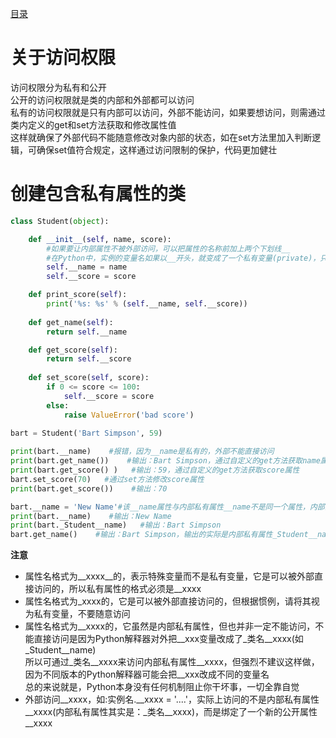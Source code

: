 [目录](../目录.md)

# 关于访问权限 #
访问权限分为私有和公开\
公开的访问权限就是类的内部和外部都可以访问\
私有的访问权限就是只有内部可以访问，外部不能访问，如果要想访问，则需通过类内定义的get和set方法获取和修改属性值\
这样就确保了外部代码不能随意修改对象内部的状态，如在set方法里加入判断逻辑，可确保set值符合规定，这样通过访问限制的保护，代码更加健壮

 

# 创建包含私有属性的类 #

```python
class Student(object):

    def __init__(self, name, score):
        #如果要让内部属性不被外部访问，可以把属性的名称前加上两个下划线__
        #在Python中，实例的变量名如果以__开头，就变成了一个私有变量(private)，只有内部可以访问，外部不能访问
        self.__name = name
        self.__score = score

    def print_score(self):
        print('%s: %s' % (self.__name, self.__score))
        
    def get_name(self):
        return self.__name

    def get_score(self):
        return self.__score
        
    def set_score(self, score):
        if 0 <= score <= 100:
            self.__score = score
        else:
            raise ValueError('bad score')
        
bart = Student('Bart Simpson', 59)

print(bart.__name)    #报错，因为__name是私有的，外部不能直接访问
print(bart.get_name())    #输出：Bart Simpson，通过自定义的get方法获取name属性
print(bart.get_score() )   #输出：59，通过自定义的get方法获取score属性
bart.set_score(70)   #通过set方法修改score属性
print(bart.get_score())    #输出：70

bart.__name = 'New Name'#该__name属性与内部私有属性__name不是同一个属性，内部的__name实际上是_Student__name，实际上该操作是为实例绑定了一个新的属性__name
print(bart.__name)    #输出：New Name
print(bart._Student__name)   #输出：Bart Simpson
bart.get_name()    #输出：Bart Simpson，输出的实际是内部私有属性_Student__name变量的值    
```

**注意**
- 属性名格式为__xxxx__的，表示特殊变量而不是私有变量，它是可以被外部直接访问的，所以私有属性的格式必须是__xxxx
- 属性名格式为_xxxx的，它是可以被外部直接访问的，但根据惯例，请将其视为私有变量，不要随意访问
- 属性名格式为\_\_xxxx的，它虽然是内部私有属性，但也并非一定不能访问，不能直接访问是因为Python解释器对外把\_\_xxx变量改成了\_类名\_\_xxxx(如\_Student\_\_name)\
所以可通过_类名__xxxx来访问内部私有属性__xxxx，但强烈不建议这样做，因为不同版本的Python解释器可能会把__xxx改成不同的变量名\
总的来说就是，Python本身没有任何机制阻止你干坏事，一切全靠自觉
- 外部访问\_\_xxxx，如:实例名.\_\_xxxx = '....'，实际上访问的不是内部私有属性\_\_xxxx(内部私有属性其实是：_类名__xxxx)，而是绑定了一个新的公开属性__xxxx
